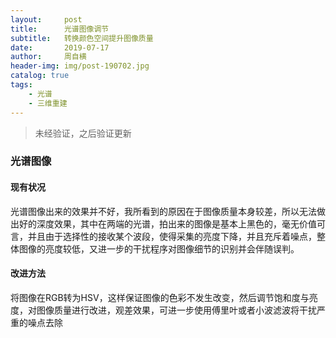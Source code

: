 ```yaml
---
layout:     post
title:      光谱图像调节
subtitle:   转换颜色空间提升图像质量
date:       2019-07-17
author:     周自横
header-img: img/post-190702.jpg
catalog: true
tags:
    - 光谱
    - 三维重建
---
```


> 未经验证，之后验证更新

### **光谱图像**

#### 现有状况

光谱图像出来的效果并不好，我所看到的原因在于图像质量本身较差，所以无法做出好的深度效果，其中在两端的光谱，拍出来的图像是基本上黑色的，毫无价值可言，并且由于选择性的接收某个波段，使得采集的亮度下降，并且充斥着噪点，整体图像的亮度较低，又进一步的干扰程序对图像细节的识别并会伴随误判。

#### 改进方法

将图像在RGB转为HSV，这样保证图像的色彩不发生改变，然后调节饱和度与亮度，对图像质量进行改进，观差效果，可进一步使用傅里叶或者小波滤波将干扰严重的噪点去除